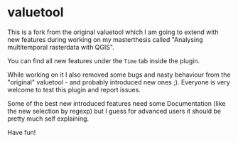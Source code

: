 valuetool
=========

This is a fork from the original valuetool which I am going to extend with new features during working on my masterthesis called "Analysing multitemporal rasterdata with QGIS".

You can find all new features under the `Time` tab inside the plugin.

While working on it I also removed some bugs and nasty behaviour from the "original" valuetool - and probably introduced new ones ;).
Everyone is very welcome to test this plugin and report issues.

Some of the best new introduced features need some Documentation (like the new selection by regexp) but I guess for advanced users it should be pretty much self explaining.

Have fun!
